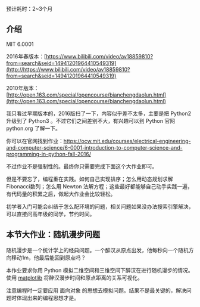 
预计耗时：2~3个月

## 介绍

MIT 6.0001

2016年春版本：[https://www.bilibili.com/video/av18859810?from=search&seid=14941201964410549319](http://https://www.bilibili.com/video/av18859810?from=search&seid=14941201964410549319)

2010年版本：[http://open.163.com/special/opencourse/bianchengdaolun.html](http://open.163.com/special/opencourse/bianchengdaolun.html)

我只看过早期版本的，2016版扫了一下，内容似乎差不太多，主要是把 Python2 升级到了 Python3 。不过它们之间差别不大，有兴趣可以到 Python 官网 python.org 了解一下。

你可以在官网找到作业：https://ocw.mit.edu/courses/electrical-engineering-and-computer-science/6-0001-introduction-to-computer-science-and-programming-in-python-fall-2016/

不过作业不是强制性的。最终你只需要完成下面这个大作业即可。

但是不要忘了，编程重在实践。如何自己实现排序；怎么用动态规划求解Fibonacci数列；怎么用 Newton 法解方程；这些最好都能够自己动手实践一遍，有代码量的积累之后，做起大作业会比较轻松。

初学者入门可能会纠结于怎么配环境的问题，相关问题如果没办法搜索引擎解决，可以直接问高年级的同学，节约时间。

## 本节大作业：随机漫步问题

随机漫步是一个统计学上的经典问题。一个醉汉从原点出发，他每秒向一个随机方向移动1m，他最后能回到原点吗？

本作业要求你用 Python 模拟二维空间和三维空间下醉汉在进行随机漫步的情况。使用 [matplotlib](https://matplotlib.org/) 将醉汉漫步时间和原点距离的关系可视化。

注意编程时一定要应用 面向对象 的思想去模拟问题。结果不是最关键的，解决问题时体现出来的编程思想才是。